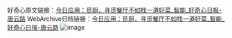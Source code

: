 好奇心原文链接：[今日应用：觅厨，寻觅餐厅不如找一道好菜_智能_好奇心日报-唐云路](https://www.qdaily.com/articles/4592.html)
WebArchive归档链接：[今日应用：觅厨，寻觅餐厅不如找一道好菜_智能_好奇心日报-唐云路](http://web.archive.org/web/20190623161602/https://www.qdaily.com/articles/4592.html)
![image](http://ww3.sinaimg.cn/large/007d5XDply1g3w4zg9p7wj30u03qae81)